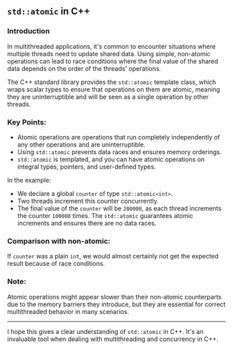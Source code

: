 ## `std::atomic` in C++

### Introduction
In multithreaded applications, it's common to encounter situations where multiple threads need to update shared data. Using simple, non-atomic operations can lead to race conditions where the final value of the shared data depends on the order of the threads' operations.

The C++ standard library provides the `std::atomic` template class, which wraps scalar types to ensure that operations on them are atomic, meaning they are uninterruptible and will be seen as a single operation by other threads.

### Key Points:
- Atomic operations are operations that run completely independently of any other operations and are uninterruptible.
- Using `std::atomic` prevents data races and ensures memory orderings.
- `std::atomic` is templated, and you can have atomic operations on integral types, pointers, and user-defined types.
  
In the example:
- We declare a global `counter` of type `std::atomic<int>`.
- Two threads increment this counter concurrently.
- The final value of the `counter` will be `200000`, as each thread increments the counter `100000` times. The `std::atomic` guarantees atomic increments and ensures there are no data races.

### Comparison with non-atomic:
If `counter` was a plain `int`, we would almost certainly not get the expected result because of race conditions.

### Note:
Atomic operations might appear slower than their non-atomic counterparts due to the memory barriers they introduce, but they are essential for correct multithreaded behavior in many scenarios.

---

I hope this gives a clear understanding of `std::atomic` in C++. It's an invaluable tool when dealing with multithreading and concurrency in C++.

